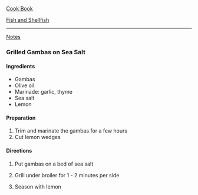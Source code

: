 [Cook Book](https://github.com/vmsmith/CookBook/blob/master/README.md)  

[Fish and Shellfish](https://github.com/vmsmith/CookBook/blob/master/fish_shellfish.md)  

-----  

[Notes](https://github.com/vmsmith/CookBook/blob/master/notes.md)  

### Grilled Gambas on Sea Salt  

#### Ingredients  
* Gambas  
* Olive oil  
* Marinade: garlic, thyme  
* Sea salt  
* Lemon  

#### Preparation  

1. Trim and marinate the gambas for a few hours  
2. Cut lemon wedges  

#### Directions  

1. Put gambas on a bed of sea salt  

2. Grill under broiler for 1 - 2 minutes per side  

3. Season with lemon 


